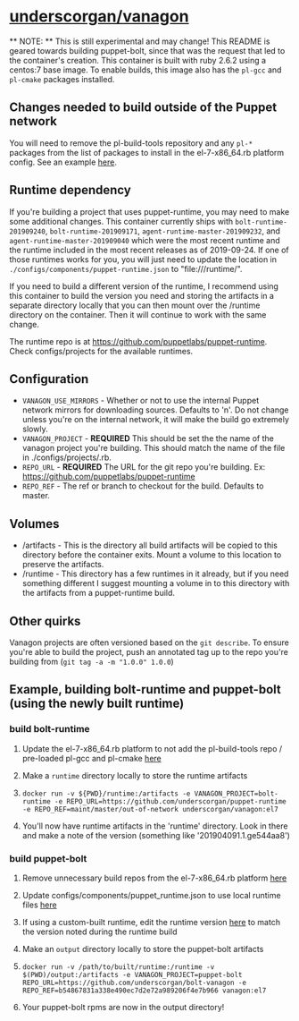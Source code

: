 # [underscorgan/vanagon](https://github.com/underscorgan/vanagon-docker-builds)

** NOTE: ** This is still experimental and may change! This README is geared towards building puppet-bolt, since that was the request that led to the container's creation. This container is built with ruby 2.6.2 using a centos:7 base image. To enable builds, this image also has the `pl-gcc` and `pl-cmake` packages installed.

## Changes needed to build outside of the Puppet network

You will need to remove the pl-build-tools repository and any `pl-*` packages from the list of packages to install in the el-7-x86_64.rb platform config. See an example [here](https://github.com/underscorgan/puppet-runtime/compare/master...maint/master/out-of-network).

## Runtime dependency

If you're building a project that uses puppet-runtime, you may need to make some additional changes. This container currently ships with `bolt-runtime-201909240`, `bolt-runtime-201909171`, `agent-runtime-master-201909232`, and `agent-runtime-master-201909040` which were the most recent runtime and the runtime included in the most recent releases as of 2019-09-24. If one of those runtimes works for you, you will just need to update the location in `./configs/components/puppet-runtime.json` to "file:///runtime/".

If you need to build a different version of the runtime, I recommend using this container to build the version you need and storing the artifacts in a separate directory locally that you can then mount over the /runtime directory on the container. Then it will continue to work with the same change.

The runtime repo is at https://github.com/puppetlabs/puppet-runtime. Check configs/projects for the available runtimes.

## Configuration

* `VANAGON_USE_MIRRORS` - Whether or not to use the internal Puppet network mirrors for downloading sources. Defaults to 'n'. Do not change unless you're on the internal network, it will make the build go extremely slowly.
* `VANAGON_PROJECT` - **REQUIRED** This should be set the the name of the vanagon project you're building. This should match the name of the file in ./configs/projects/<project>.rb.
* `REPO_URL` - **REQUIRED** The URL for the git repo you're building. Ex: https://github.com/puppetlabs/puppet-runtime
* `REPO_REF` - The ref or branch to checkout for the build. Defaults to master.

## Volumes

* /artifacts - This is the directory all build artifacts will be copied to this directory before the container exits. Mount a volume to this location to preserve the artifacts.
* /runtime - This directory has a few runtimes in it already, but if you need something different I suggest mounting a volume in to this directory with the artifacts from a puppet-runtime build.

## Other quirks

Vanagon projects are often versioned based on the `git describe`. To ensure you're able to build the project, push an annotated tag up to the repo you're building from (`git tag -a -m "1.0.0" 1.0.0`)

## Example, building bolt-runtime and puppet-bolt (using the newly built runtime)

### build bolt-runtime

1) Update the el-7-x86_64.rb platform to not add the pl-build-tools repo / pre-loaded pl-gcc and pl-cmake [here](https://github.com/underscorgan/puppet-runtime/commit/e544aa85cff78fb6a0ec2f59bb4d5f577d7cded0)

2) Make a `runtime` directory locally to store the runtime artifacts

3) `docker run -v ${PWD}/runtime:/artifacts -e VANAGON_PROJECT=bolt-runtime -e REPO_URL=https://github.com/underscorgan/puppet-runtime -e REPO_REF=maint/master/out-of-network underscorgan/vanagon:el7`

4) You'll now have runtime artifacts in the 'runtime' directory. Look in there and make a note of the version (something like '201904091.1.ge544aa8')

### build puppet-bolt

1) Remove unnecessary build repos from the el-7-x86_64.rb platform [here](https://github.com/underscorgan/bolt-vanagon/commit/86feb223829a46f58bdd232c04ba73eb3c91b29c)

2) Update configs/components/puppet_runtime.json to use local runtime files [here](https://github.com/underscorgan/bolt-vanagon/commit/dc4b97a5282c6fe4821d00c5cfb04d7f41909e86)

3) If using a custom-built runtime, edit the runtime version [here](https://github.com/underscorgan/bolt-vanagon/commit/b54867831a338e490ec7d2e72a989206f4e7b966) to match the version noted during the runtime build

4) Make an `output` directory locally to store the puppet-bolt artifacts

5) `docker run -v /path/to/built/runtime:/runtime -v $(PWD)/output:/artifacts -e VANAGON_PROJECT=puppet-bolt REPO_URL=https://github.com/underscorgan/bolt-vanagon -e REPO_REF=b54867831a338e490ec7d2e72a989206f4e7b966 vanagon:el7`

6) Your puppet-bolt rpms are now in the output directory!

